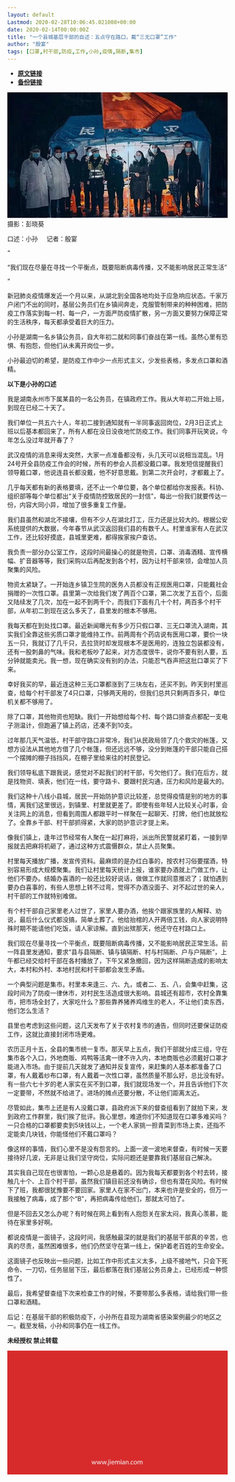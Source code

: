 ```yaml
---
layout: default
Lastmod: 2020-02-28T10:06:45.021008+00:00
date: 2020-02-14T00:00:00Z
title: "一个县城基层干部的自述：五点守在路口，戴“三无口罩”工作"
author: "殷宴"
tags: [口罩,村干部,防疫,工作,小孙,疫情,隔断,集市]
---
```


* [**原文链接**](http://mp.weixin.qq.com/s?__biz=MjM5NTE0ODc2Nw==&amp;mid=2650463291&amp;idx=1&amp;sn=b8bce4bcdf2ceadd29f51794d8aa9b21&amp;chksm=bef29a8b8985139dc66df9e23d5f249a977bcc4841c7cc5fef9f4988b1d9ba74d398cd02e576#rd)
* [**备份链接**](http://archive.today/oYYfz)


![](/images/post/f53efbbd85fcf427347eeb061cac5730.jpg)摄影：彭晓葵

口述：小孙     记者：殷宴

“

  

“我们现在尽量在寻找一个平衡点，既要阻断病毒传播，又不能影响居民正常生活”

  

”

新冠肺炎疫情爆发近一个月以来，从湖北到全国各地均处于应急响应状态。千家万户闭门不出的同时，基层公务员们在乡镇间奔走，克服管制带来的种种困难，把防疫工作落实到每一村、每一户，一方面严防疫情扩散，另一方面又要努力保障正常的生活秩序，每天都承受着巨大的压力。  

小孙是湖南一名乡镇公务员，自大年初二就和同事们奋战在第一线。虽然心里有恐惧、有抱怨，但他们从未离开岗位一步。

小孙最迫切的希望，是防疫工作中少一点形式主义，少发些表格，多发点口罩和酒精。

  

  

**以下是小孙的口述**  

我是湖南永州市下属某县的一名公务员，在镇政府工作。我从大年初二开始上班，到现在已经二十天了。

我们单位一共五六十人，年初二接到通知就有一半同事返回岗位，2月3日正式上班以后基本都回来了，所有人都在没日没夜地忙防疫工作。我们同事开玩笑说，今年怎么没过年就开春了？

武汉疫情的消息来得太突然，大家一点准备都没有，头几天可以说相当混乱。1月24号开全县防疫工作会的时候，所有的参会人员都没戴口罩。我发短信提醒我们领导戴口罩，他说连县长都没戴，他不好意思戴。到第二次开会时，才都戴上了。

几乎每天都有新的表格要填，还不止一个单位要，各个单位都给你发报表。科协、组织部等每个单位都出“关于疫情防控致居民的一封信”，每出一份我们就要传达一份，内容大同小异，增加了很多重复工作量。

我们县虽然和湖北不接壤，但有不少人在湖北打工，压力还是比较大的。根据公安系统提供的大数据，今年春节从武汉返回我们县的有数千人。村里谁家有人在武汉工作，还比较好摸底，县城里更难，都得挨家挨户查访。

我负责一部分办公室工作，这段时间最操心的就是物资，口罩、消毒酒精、宣传横幅、扩音器等等，我们采购以后再配发到各个村，因为让村干部来领，会增加人员聚集的风险。

物资太紧缺了。一开始连乡镇卫生院的医务人员都没有正规医用口罩，只能戴社会捐赠的一次性口罩。县里第一次给我们发了两百个口罩，第二次发了五百个，后面又陆续发了几次，加在一起不到两千个，而我们下面有几十个村，两百多个村干部，从年初二到现在这么多天了，县里发的根本不够用。

我每天都在到处找口罩。最近新闻曝光有多少万只假口罩、三无口罩流入湖南，其实我们全靠这些劣质口罩才能维持工作。前两周有个药店说有医用口罩，要价一块五一只，我就订了几千只，去拉货时却发现根本不是医用的，连独立包装都没有，还有一股刺鼻的气味。我和老板吵了起来，对方态度很牛，说你不要有别人要，五分钟就能卖光。我一想，现在确实没有别的办法，只能忍气吞声把这批口罩买了下来。

幸好我买的早，最近连这种三无口罩都涨到了三块左右，还买不到。昨天到村里巡查，给每个村干部发了4只口罩，只够两天用的，但我们总共只剩两百多只，单位机关都不够用了。

除了口罩，其他物资也短缺。我们一开始想给每个村、每个路口排查点都配一支电子测温计，但跑遍了镇上药店，还凑不到10支。

过年那几天气温低，村干部守路口非常冷，我们从民政局领了几个救灾的帐篷，又想方设法从其他地方借了几个帐篷，但还远远不够，没分到帐篷的干部只能自己搭一个摆摊的棚子挡挡风，在棚子里给来往的村民登记。

我们领导私底下跟我说，感觉对不起我们的村干部，亏欠他们了。我们在后方，就是找物资、填表，他们在一线，要守路卡、要跟村民沟通，压力和风险是最大的。

我们这种十八线小县城，居民一开始防护意识比较差，总觉得疫情是别的地方的事情，离我们这里很远，到镇里、村里就更差了。即使有些年轻人比较关心时事，会关注网上的消息，但看到周围人都跟平时一样聚在一起聊天、打牌，他们也就放松了。全靠乡干部、村干部抓得紧，大家的防护意识才提上来。

像我们镇上，逢年过节经常有人聚在一起打麻将，派出所民警就紧盯着，一接到举报就去把麻将机砸了，通过这种方式震慑群众，禁止人员聚集。

村里每天播放广播，发宣传资料。最麻烦的是办红白事的，按农村习俗要摆酒，特别容易形成大规模聚集。我们让村里每天统计上报，谁家要办酒就上门做工作，让他们不要办。结婚办喜酒的一般还比较好说话，做做工作就同意推迟了；就怕遇到要办白喜事的，有些人思想上转不过弯，觉得不办酒没面子、对不起过世的亲人，村干部的工作就特别难做。

有个村干部自己家里老人过世了，家里人要办酒，他挨个跟家族里的人解释、劝说，最后什么仪式都没搞，简单土葬了。他给抬棺的人开两倍工钱，向人家说明特殊时期不能请他们吃饭，请人家谅解。直到出殡那天，他还守在村路口上。

我们现在尽量寻找一个平衡点，既要阻断病毒传播，又不能影响居民正常生活。前一阵县里发通知，要求“县与县隔断、镇与镇隔断、村与村隔断、户与户隔断”，上午都已经交给村干部在各村播放了，下午又紧急撤回，因为这样隔断造成的影响太大，本村和外村、本地村民和村干部都会发生矛盾。

一个典型问题是集市。村里本来逢三、六、九，或者二、五、八，会集中赶集，这段时间为了防疫一律休市，对村民生活造成很大影响。县城还有超市，农村全靠集市，把市场全封了，大家吃什么？那些靠养猪养鸡维生的老人，不让他们卖东西，他们怎么生活？

县里也考虑到这些问题，这几天发布了关于农村复市的通告，但同时还要保证防疫工作，这就比直接封闭市场更难。

农历正月十五，全县的集市统一复市。那天早上五点，我们干部就分成三组，守在集市各个入口，外地商贩、鸡鸭等活禽一律不许入内，本地商贩也必须戴好口罩才能进入市场。由于提前几天就发了通知并反复宣传，来赶集的人基本都准备了口罩，有人戴着纱布口罩，有人戴着一次性口罩，虽然质量不那么好，总比没有好。有一些六七十岁的老人家实在买不到口罩，我们就现场发一个，并且告诉他们下次一定要带，不然就不给进了。进场的摊点还要分散，不让他们距离太近。

尽管如此，集市上还是有人没戴口罩，县政府派下来的督查组看到了就拍下来，发到政府工作群里，我们挨了批评。我心里想，难道你们不知道现在口罩多难买吗？一只合格的口罩都要卖到5块钱以上，一个老人家挑一担青菜到市场上卖，还指不定能卖几块钱，你能怪他们不戴口罩吗？

像这样的事情，我们心里不是没有怨言的。上面一波一波地来督查，有时候一天要接待好几波，无非是让我们坚守岗位，实际问题还是要靠我们基层自己解决。

其实我自己现在也很害怕，一颗心总是悬着的。因为我每天都要到各个村去转，接触几十个、上百个村干部，虽然我们镇目前还没有确诊，但也有潜在风险。有时候下了班，我都很犹豫要不要回家。家里人在家不出门，本来也许是安全的，但万一我接触了病毒，成了那个“B”，再把病毒传给他们，那就太可怕了。

但是不回去又怎么办呢？有时候在网上看到有人抱怨关在家太闷，我真心羡慕，能待在家里多好啊。

都说疫情是一面镜子，这段时间，我感触最深的就是我们的基层干部真的辛苦，也真的尽责，虽然困难很多，他们仍然坚守在第一线上，保护着老百姓的生命安全。

这面镜子也反映出一些问题，比如工作中形式主义太多，上级不接地气，只会下死命令、一刀切，任务层层下压，最后都落在我们基层公务员身上，已经形成一种惯性了。

最后，我希望督查组下次来检查工作的时候，不要带那么多表格，请给我们带一些口罩和酒精。

后记：在基层干部的积极防疫下，小孙所在县现为湖南省感染案例最少的地区之一。截至发稿，小孙和同事仍在一线工作。

  

**未经授权 禁止转载**

  

  

![](/images/post/3ef9527fd7edfb43b0c70486c7a956af.jpg)

